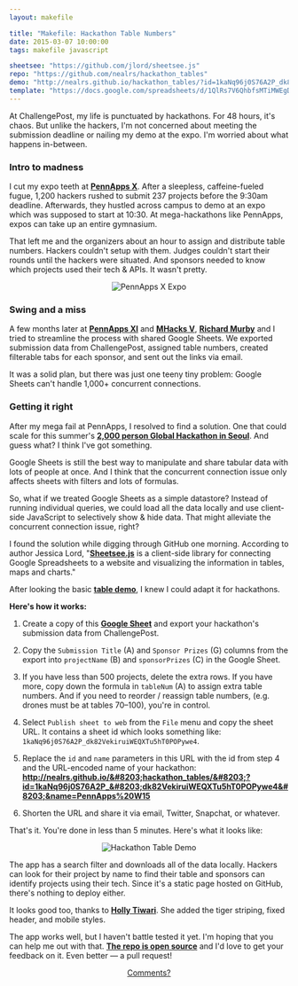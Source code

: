 ```yaml
---
layout: makefile

title: "Makefile: Hackathon Table Numbers"
date: 2015-03-07 10:00:00
tags: makefile javascript

sheetsee: "https://github.com/jlord/sheetsee.js"
repo: "https://github.com/nealrs/hackathon_tables"
demo: "http://nealrs.github.io/hackathon_tables/?id=1kaNq96j0S76A2P_dk82VekiruiWEQXTu5hT0POPywe4&name=PennApps%20W15"
template: "https://docs.google.com/spreadsheets/d/1QlRs7V6QhbfsMTiMWEgD5lg8UpCt7Cq8od5FlRI8p8o/edit?usp=sharing"
---
```


At ChallengePost, my life is punctuated by hackathons. For 48 hours, it's chaos. But unlike the hackers, I'm not concerned about meeting the submission deadline or nailing my demo at the expo. I'm worried about what happens in-between.


### Intro to madness

I cut my expo teeth at <strong><a href="http://pennappsx.challengepost.com/" target="_blank" title="PennApps X">PennApps X</a></strong>. After a sleepless, caffeine-fueled fugue, 1,200 hackers rushed to submit 237 projects before the 9:30am deadline. Afterwards, they hustled across campus to demo at an expo which was supposed to start at 10:30. At mega-hackathons like PennApps, expos can take up an entire gymnasium.

That left me and the organizers about an hour to assign and distribute table numbers. Hackers couldn't setup with them. Judges couldn't start their rounds until the hackers were situated. And sponsors needed to know which projects used their tech & APIs. It wasn't pretty.

<center><img src="https://pbs.twimg.com/media/BxgE64eCQAA_dr2.jpg:large" class="demo" alt="PennApps X Expo"></center>

### Swing and a miss

A few months later at <strong><a href="http://pennapps2015w.challengepost.com" title="PennApps Winter 2015" target="_blank">PennApps XI</a></strong> and <strong><a href="http://mhacksv.challengepost.com" title="MHacks V" target="_blank">MHacks V</a></strong>, <strong><a href="http://challengepost.com/richardm3" title="Richard Murby on ChallengePost" target="_blank">Richard Murby</a></strong> and I tried to streamline the process with shared Google Sheets. We exported submission data from ChallengePost, assigned table numbers, created filterable tabs for each sponsor, and sent out the links via email.

It was a solid plan, but there was just one teeny tiny problem: Google Sheets can't handle 1,000+ concurrent connections.

### Getting it right

After my mega fail at PennApps, I resolved to find a solution. One that could scale for this summer's <strong><a href="http://seoul.globalhackathon.io/" title="Seoul Global Hackathon" target="_blank">2,000 person Global Hackathon in Seoul</a></strong>. And guess what? I think I've got something.

Google Sheets is still the best way to manipulate and share tabular data with lots of people at once. And I think that the concurrent connection issue only affects sheets with filters and lots of formulas.

So, what if we treated Google Sheets as a simple datastore? Instead of running individual queries, we could load all the data locally and use client-side JavaScript to selectively show &amp; hide data. That might alleviate the concurrent connection issue, right?

I found the solution while digging through GitHub one morning. According to author Jessica Lord, "<strong><a href="{{page.sheetsee}}" title="Sheetsee.js on GitHub" target="_blank">Sheetsee.js</a></strong> is a client-side library for connecting Google Spreadsheets to a website and visualizing the information in tables, maps and charts."

After looking the basic <strong><a href="http://jlord.us/sheetsee.js/demos/demo-table.html" target="_blank" title="Sheetsee.js Table Demo">table demo</a></strong>, I knew I could adapt it for hackathons.

**Here's how it works:**

1. Create a copy of this <strong><a href="{{page.template}}" target="_blank" title="Hackathon table template">Google Sheet</a></strong> and export your hackathon's submission data from ChallengePost.

2. Copy the `Submission Title` (A) and `Sponsor Prizes` (G) columns from the export into `projectName` (B) and `sponsorPrizes` (&#8203;C) in the Google Sheet.

3. If you have less than 500 projects, delete the extra rows. If you have more, copy down the formula in `tableNum` (A) to assign extra table numbers. And if you need to reorder / reassign table numbers, (e.g. drones must be at tables 70&ndash;100), you're in control.

4. Select `Publish sheet to web` from the `File` menu and copy the sheet URL. It contains a sheet id which looks something like: `1kaNq96j0S76A2P_dk82VekiruiWEQXTu5hT0POPywe4`.

5. Replace the `id` and `name` parameters in this URL with the id from step 4 and the URL-encoded name of your hackathon: <strong><a href="http://nealrs.github.io/hackathon_tables/?id=1kaNq96j0S76A2P_dk82VekiruiWEQXTu5hT0POPywe4&name=PennApps%20W15" target="_blank" title="Hackathon Tables Demo for PennApps Winter 15">http://nealrs.github.io/&#8203;hackathon_tables/&#8203;?id=1kaNq96j0S76A2P_&#8203;dk82VekiruiWEQXTu5hT0POPywe4&#8203;&name=PennApps%20W15</a></strong>

6. Shorten the URL and share it via email, Twitter, Snapchat, or whatever.

That's it. You're done in less than 5 minutes. Here's what it looks like:

<center><img src="http://challengepost-assets.s3.amazonaws.com/emails/hackathon-manager/tables.gif" alt="Hackathon Table Demo" class="demo"></center>

The app has a search filter and downloads all of the data locally. Hackers can look for their project by name to find their table and sponsors can identify  projects using their tech. Since it's a static page hosted on GitHub, there's nothing to deploy either.

It looks good too, thanks to <strong><a href="http://challengepost.com/holly12" target="_blank" title="Holly Tiwari on ChallengePost">Holly Tiwari</a></strong>. She added the tiger striping, fixed header, and mobile styles.

The app works well, but I haven't battle tested it yet. I'm hoping that you can help me out with that. <strong><a href="{{page.repo}}" target="_blank" title="Hackathon Tables repo on GitHub">The repo is open source</a></strong> and I'd love to get your feedback on it. Even better &mdash; a pull request!

<center><a href="{{ page.url }}#comments" class="btn btn-primary btn-comment" title="Comment on this post">Comments?</a></center>
